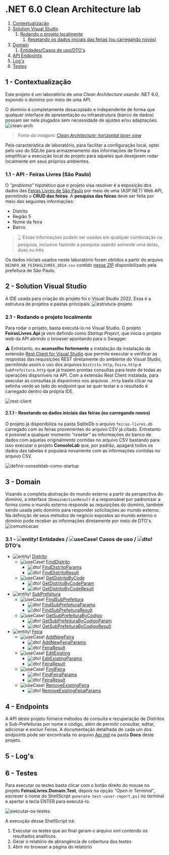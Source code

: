 # .NET 6.0 Clean Architecture lab
1. [Contextualização](#Contextualização)
2. [Solution Visual Studio](#SolutionVS)
	1. [Rodando o projeto localmente](#RodandoOProjeto)
		1. [Resetando os dados iniciais das feiras (ou carregando novos)](#ImportandoOsDados)
3. [Domain](#Domain)
	1.	[Entidades/Casos de uso/DTO's](#EntidadesCasosDeUsoDtos)
4. [API Endpoints](#ApiEndpoints)
5. [Log's](#Logs)
6. [Testes](#Testes)



## 1 - Contextualização <a name="Contextualização"></a>
Este projeto é um laboratório de uma *Clean Architecture* usando .NET 6.0, expondo o domínio por meio de uma API. 

O domínio é completamente desacoplado e independente de forma que qualquer interface de apresentação ou infraestrutura (banco de dados) possam ser nele plugados sem necessidade de ajustes e/ou adaptações.
![clean-arch](https://user-images.githubusercontent.com/3535044/198844956-253c6b5d-06c1-48d2-80fb-c8504d6f2b4c.png)

> *Fonte da imagem: [*Clean Architecture; horizontal layer view*](https://learn.microsoft.com/en-us/dotnet/architecture/modern-web-apps-azure/common-web-application-architectures)*

Pela característica de laboratório, para facilitar a configuração local, optei pelo uso do SQLite para armazenamento das informações de forma a simplificar a execução local do projeto para aqueles que desejarem rodar localmente em seus próprios ambientes.

### 1.1 - API - Feiras Livres (São Paulo)
O *"problema"* hipotético que o projeto visa resolver é a exposição dos dados das [Feiras Livres de São Paulo](https://www.prefeitura.sp.gov.br/cidade/secretarias/subprefeituras/abastecimento/noticias/index.php?p=294187) por meio de uma (ASP.NET) Web API, permitindo o **CRUD das feiras**.
A **pesquisa das feiras** deve ser feita por meio das seguintes informações:
- Distrito
- Região 5
- Nome da feira
- Bairro
> 👆 Essas informações podem ser usadas em qualquer combinação na pesquisa, inclusive fazendo a pesquisa usando somente uma delas, duas ou três.

Os dados iniciais usados neste laboratório foram obtidos a partir do arquivo `DEINFO_AB_FEIRASLIVRES_2014.csv` contido [nesse ZIP](http://www.prefeitura.sp.gov.br/cidade/secretarias/upload/chamadas/feiras_livres_1429113213.zip) disponibilizado pela prefeitura de São Paulo. 

## 2 - Solution Visual Studio<a name="SolutionVS"></a>
A IDE usada para criação do projeto foi o Visual Studio 2022.
Essa é a estrutura de projetos e pastas principais:
![estrutura-projeto](https://user-images.githubusercontent.com/3535044/198698547-946bfdd5-5ea4-43de-8da6-580ef8a1b522.png)

### 2.1 - Rodando o projeto localmente<a name="RodandoOProjeto"></a>
Para rodar o projeto, basta executá-lo no Visual Studio. O projeto **FeirasLivres.Api** já vem definido como *Startup Project*, que inicia o projeto web da API abrindo o browser apontando para o Swagger.

⚠ Entretanto, eu **aconselho fortemente** a instalação da instalação da extensão [Rest Client for Visual Studio](https://github.com/madskristensen/RestClientVS) que permite executar e verificar as respostas das requisições REST diretamente do ambiente do Visual Studio, permitindo assim o uso dos arquivos `Distrito.http`, `Feira.http` e `SubPrefeitura.http` que já trazem prontas consultas para teste de todas as operações disponíveis na API.
Com a extensão Rest Client instalada, para executar as consultas já disponíveis nos arquivos `.http` basta clicar na setinha verde ao lado do endpoint que se quer testar e o resultado é carregado dentro da própria IDE.

![rest-client](https://user-images.githubusercontent.com/3535044/198826247-982ffdd7-b3fd-4798-b03d-49e9f50dbdc5.png)

#### 2.1.1 - Resetando os dados iniciais das feiras (ou carregando novos)<a name="ImportandoOsDados"></a>
O projeto já disponibiliza na pasta SqliteDb o arquivo `feiras-livres.db` carregado com as feiras provenientes do arquivo CSV já citado. Entretanto é possível a qualquer momento *"resetar"* as informações do banco de dados com aquelas originalmente contidas no arquivo CSV bastando para isso executar o projeto **ConsoleLab** que, por padrão, apagará todos os dados das tabelas e populará novamente com as informações contidas no arquivo CSV.

![definir-consolelab-como-startup](https://user-images.githubusercontent.com/3535044/198825259-0890b1b6-2c63-4838-b750-46bd0be907d2.png)

## 3 - Domain<a name="Domain"></a>
Visando a completa abstração do mundo externo a partir da perspectiva do domínio, a interface `IDomainActionResult` é a responsável por padronizar a forma como o mundo externo responde as requisições do domínio, também sendo usada pelo domínio para responder solicitações ao mundo externo.
Na definição de seus métodos de negócio expostos ao mundo externo o domínio pode receber as informações diretamente por meio de DTO's.
![comunicacao](https://user-images.githubusercontent.com/3535044/198842361-07492d31-7f63-4e68-9e36-c2bd69869b37.png)

### 3.1 - ![entity!](https://p.yusukekamiyamane.com/icons/search/fugue/icons/document-list.png)  Entidades / ![useCase!](https://p.yusukekamiyamane.com/icons/search/fugue/icons/lightning.png) Casos de uso / ![dto!](https://p.yusukekamiyamane.com/icons/search/fugue/icons/envelope-share.png) DTO's<a name="EntidadesCasosDeUsoDtos"></a>
- ![entity!](https://p.yusukekamiyamane.com/icons/search/fugue/icons/document-list.png) [Distrito](https://github.com/brncesar/Feira/blob/master/FeirasLivres.Domain/Entities/DistritoEntity/Distrito.cs)
	- ![useCase!](https://p.yusukekamiyamane.com/icons/search/fugue/icons/lightning.png) [FindDistrito](https://github.com/brncesar/Feira/blob/master/FeirasLivres.Domain/Entities/DistritoEntity/FindDistritoUseCase/FindDistrito.cs)
		- ![dto!](https://p.yusukekamiyamane.com/icons/search/fugue/icons/envelope-share.png) [FindDistritoParams](https://github.com/brncesar/Feira/blob/master/FeirasLivres.Domain/Entities/DistritoEntity/FindDistritoUseCase/FindDistrito.Params.cs)
		- ![dto!](https://p.yusukekamiyamane.com/icons/search/fugue/icons/envelope-share.png) [FindDistritoResult](https://github.com/brncesar/Feira/blob/master/FeirasLivres.Domain/Entities/DistritoEntity/FindDistritoUseCase/FindDistrito.Result.cs)
	- ![useCase!](https://p.yusukekamiyamane.com/icons/search/fugue/icons/lightning.png) [GetDistritoByCode](https://github.com/brncesar/Feira/blob/master/FeirasLivres.Domain/Entities/DistritoEntity/GetDistritoByCodigoUseCase/GetDistritoByCodigo.cs)
		- ![dto!](https://p.yusukekamiyamane.com/icons/search/fugue/icons/envelope-share.png) [GetDistritoByCodeParam](https://github.com/brncesar/Feira/blob/master/FeirasLivres.Domain/Entities/DistritoEntity/GetDistritoByCodigoUseCase/GetDistritoByCodigo.Params.cs)
		- ![dto!](https://p.yusukekamiyamane.com/icons/search/fugue/icons/envelope-share.png) [GetDistritoByCodeResult](https://github.com/brncesar/Feira/blob/master/FeirasLivres.Domain/Entities/DistritoEntity/GetDistritoByCodigoUseCase/GetDistritoByCodigo.Result.cs)
- ![entity!](https://p.yusukekamiyamane.com/icons/search/fugue/icons/document-list.png) [SubPrefeitura](https://github.com/brncesar/Feira/blob/master/FeirasLivres.Domain/Entities/SubPrefeituraEntity/SubPrefeitura.cs)
	- ![useCase!](https://p.yusukekamiyamane.com/icons/search/fugue/icons/lightning.png) [FindSubPrefeitura](https://github.com/brncesar/Feira/blob/master/FeirasLivres.Domain/Entities/SubPrefeituraEntity/FindSubPrefeituraUseCase/FindSubPrefeitura.cs)
		- ![dto!](https://p.yusukekamiyamane.com/icons/search/fugue/icons/envelope-share.png) [FindSubPrefeituraParams](https://github.com/brncesar/Feira/blob/master/FeirasLivres.Domain/Entities/SubPrefeituraEntity/FindSubPrefeituraUseCase/FindSubPrefeitura.Params.cs)
		- ![dto!](https://p.yusukekamiyamane.com/icons/search/fugue/icons/envelope-share.png) [FindSubPrefeituraResult](https://github.com/brncesar/Feira/blob/master/FeirasLivres.Domain/Entities/SubPrefeituraEntity/FindSubPrefeituraUseCase/FindSubPrefeitura.Result.cs)
	- ![useCase!](https://p.yusukekamiyamane.com/icons/search/fugue/icons/lightning.png) [GetSubPrefeituraByCodigo](https://github.com/brncesar/Feira/blob/master/FeirasLivres.Domain/Entities/SubPrefeituraEntity/GetSubPrefeituraByCodigoUseCase/GetSubPrefeituraByCodigo.cs)
		- ![dto!](https://p.yusukekamiyamane.com/icons/search/fugue/icons/envelope-share.png) [GetSubPrefeituraByCodigoParam](https://github.com/brncesar/Feira/blob/master/FeirasLivres.Domain/Entities/SubPrefeituraEntity/GetSubPrefeituraByCodigoUseCase/GetSubPrefeituraByCodigo.Params.cs)
		- ![dto!](https://p.yusukekamiyamane.com/icons/search/fugue/icons/envelope-share.png) [GetSubPrefeituraByCodigoResult](https://github.com/brncesar/Feira/blob/master/FeirasLivres.Domain/Entities/SubPrefeituraEntity/GetSubPrefeituraByCodigoUseCase/GetSubPrefeituraByCodigo.Result.cs)
- ![entity!](https://p.yusukekamiyamane.com/icons/search/fugue/icons/document-list.png) [Feira](https://github.com/brncesar/Feira/blob/master/FeirasLivres.Domain/Entities/FeiraEntity/Feira.cs)
	- ![useCase!](https://p.yusukekamiyamane.com/icons/search/fugue/icons/lightning.png) [AddNewFeira](https://github.com/brncesar/Feira/blob/master/FeirasLivres.Domain/Entities/FeiraEntity/AddNewFeiraUseCase/AddNewFeira.cs)
		- ![dto!](https://p.yusukekamiyamane.com/icons/search/fugue/icons/envelope-share.png) [AddNewFeiraParams](https://github.com/brncesar/Feira/blob/master/FeirasLivres.Domain/Entities/FeiraEntity/AddNewFeiraUseCase/AddNewFeira.Params.cs)
		- ![dto!](https://p.yusukekamiyamane.com/icons/search/fugue/icons/envelope-share.png) [FeiraResult](https://github.com/brncesar/Feira/blob/master/FeirasLivres.Domain/Entities/FeiraEntity/_Common/FeiraResult.cs)
	- ![useCase!](https://p.yusukekamiyamane.com/icons/search/fugue/icons/lightning.png) [EditExisting](https://github.com/brncesar/Feira/blob/master/FeirasLivres.Domain/Entities/FeiraEntity/EditExistingFeiraUseCase/EditExistingFeira.cs)
		- ![dto!](https://p.yusukekamiyamane.com/icons/search/fugue/icons/envelope-share.png) [EditExistingParams](https://github.com/brncesar/Feira/blob/master/FeirasLivres.Domain/Entities/FeiraEntity/EditExistingFeiraUseCase/EditExistingFeira.Params.cs)
		- ![dto!](https://p.yusukekamiyamane.com/icons/search/fugue/icons/envelope-share.png) [FeiraResult](https://github.com/brncesar/Feira/blob/master/FeirasLivres.Domain/Entities/FeiraEntity/_Common/FeiraResult.cs)
	- ![useCase!](https://p.yusukekamiyamane.com/icons/search/fugue/icons/lightning.png) [FindFeira](https://github.com/brncesar/Feira/blob/master/FeirasLivres.Domain/Entities/FeiraEntity/FindFeiraUseCase/FindFeira.cs)
		- ![dto!](https://p.yusukekamiyamane.com/icons/search/fugue/icons/envelope-share.png) [FindFeiraParams](https://github.com/brncesar/Feira/blob/master/FeirasLivres.Domain/Entities/FeiraEntity/FindFeiraUseCase/FindFeira.Params.cs)
		- ![dto!](https://p.yusukekamiyamane.com/icons/search/fugue/icons/envelope-share.png) [FeiraResult](https://github.com/brncesar/Feira/blob/master/FeirasLivres.Domain/Entities/FeiraEntity/_Common/FeiraResult.cs)
	- ![useCase!](https://p.yusukekamiyamane.com/icons/search/fugue/icons/lightning.png) [RemoveExistingFeira](https://github.com/brncesar/Feira/blob/master/FeirasLivres.Domain/Entities/FeiraEntity/RemoveExistingFeiraUseCase/RemoveExistingFeira.cs)
		- ![dto!](https://p.yusukekamiyamane.com/icons/search/fugue/icons/envelope-share.png) [RemoveExistingFeiraParams](https://github.com/brncesar/Feira/blob/master/FeirasLivres.Domain/Entities/FeiraEntity/RemoveExistingFeiraUseCase/RemoveExistingFeira.Params.cs)


## 4 - Endpoints<a name="EndPoints"></a>
A API deste projeto fornece métodos de consulta e recuperação de Distritos e Sub-Prefeituras por nome e código, além de permitir consultar, editar, adicionar e excluir Feiras.
A documentação detalhada de cada um dos endpoints pode ser encontrada no arquivo [Api.md](https://github.com/brncesar/Feira/blob/master/Docs/Api.md) na pasta **Docs** deste projeto.

## 5 - Log's<a name="Logs"></a>

## 6 - Testes<a name="Testes"></a>
Para executar os testes basta clicar com o botão direito do mouse no projeto **FeirasLivres.Domain.Test**, depois na opção *"Open in Terminal"*, escrever o nome do ShellScript `generate-test-cover-report.ps1` no terminal e apertar a tecla ENTER para executá-lo.

![executar-os-testes](https://user-images.githubusercontent.com/3535044/198849189-f503b066-f441-485a-8345-273a5bb7066a.png)

A execução desse ShellScript irá:
1. Executar os testes que ao final geram o arquivo xml contendo os resultados analíticos.
2. Gerar o relatório de abrangência de cobertura dos testes
3. Abrir no browser a página do relatório
